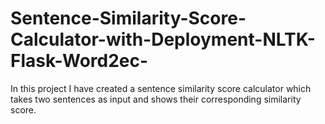 # Sentence-Similarity-Score-Calculator-with-Deployment-NLTK-Flask-Word2ec-
In this project I have created a sentence similarity score calculator which takes two sentences as input and shows their corresponding similarity score.
